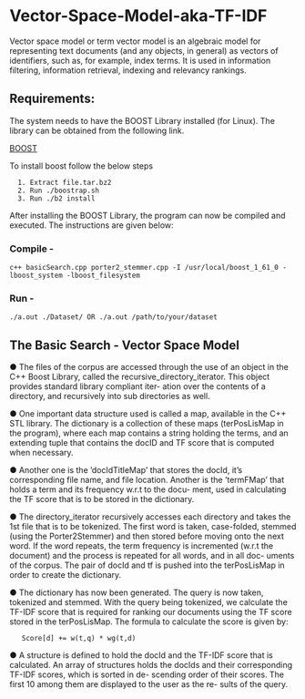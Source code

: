 # Vector-Space-Model-aka-TF-IDF
Vector space model or term vector model is an algebraic model for representing text documents (and any objects, in general) as vectors of identifiers, such as, for example, index terms. It is used in information filtering, information retrieval, indexing and relevancy rankings.

## Requirements: 
The system needs to have the BOOST Library installed (for Linux). 
The library can be obtained from the following link. 

[BOOST](http://www.boost.org/doc/libs/1_61_0/more/getting_started/unix-variants.html)

To install boost follow the below steps 
```
  1. Extract file.tar.bz2
  2. Run ./boostrap.sh
  3. Run ./b2 install
```
After installing the BOOST Library, the program can now be compiled and
 executed. The instructions are given below:

### Compile -

```
c++ basicSearch.cpp porter2_stemmer.cpp -I /usr/local/boost_1_61_0 -lboost_system -lboost_filesystem
```

### Run -

```
./a.out ./Dataset/ OR ./a.out /path/to/your/dataset
```

## The Basic Search - Vector Space Model

  ● The files of the corpus are accessed through the use of an object in the C++ Boost Library,
  called the recursive_directory_iterator. This object provides standard library compliant iter-
  ation over the contents of a directory, and recursively into sub directories as well.
  
  ● One important data structure used is called a map, available in the C++ STL library. The
  dictionary is a collection of these maps (terPosLisMap in the program), where each map
  contains a string holding the terms, and an extending tuple that contains the docID and TF
  score that is computed when necessary.
  
  ● Another one is the ’docIdTitleMap’ that stores the docId, it’s corresponding file name, and
  file location. Another is the ’termFMap’ that holds a term and its frequency w.r.t to the docu-
  ment, used in calculating the TF score that is to be stored in the dictionary.
  
  ● The directory_iterator recursively accesses each directory and takes the 1st file that is to be
  tokenized. The first word is taken, case-folded, stemmed (using the Porter2Stemmer) and
  then stored before moving onto the next word. If the word repeats, the term frequency is
  incremented (w.r.t the document) and the process is repeated for all words, and in all doc-
  uments of the corpus. The pair of docId and tf is pushed into the terPosLisMap in order to
  create the dictionary.
  
  ● The dictionary has now been generated. The query is now taken, tokenized and stemmed.
  With the query being tokenized, we calculate the TF-IDF score that is required for ranking
  our documents using the TF score stored in the terPosLisMap.
  The formula to calculate the score is given by: 

```  
   Score[d] += w(t,q) * wg(t,d)
```  

  ● A structure is defined to hold the docId and the TF-IDF score that is calculated. An array
  of structures holds the docIds and their corresponding TF-IDF scores, which is sorted in de-
  scending order of their scores. The first 10 among them are displayed to the user as the re-
  sults of the query.
